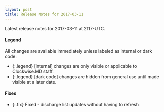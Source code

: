 ```yaml
---
layout: post
title: Release Notes for 2017-03-11
---
```


Latest release notes for 2017-03-11 at 2117-UTC.

<div class='legend' markdown='1'>

#### Legend

All changes are available immediately unless labeled as internal or dark code:

- {:.legend} [internal] changes are only visible or applicable to Clockwise.MD staff.
- {:.legend} [dark code] changes are hidden from general use until made visible at a later date.

</div>


<div class='fixes' markdown='1'>

#### Fixes

- {:.fix} Fixed - discharge list updates without having to refresh

</div>
